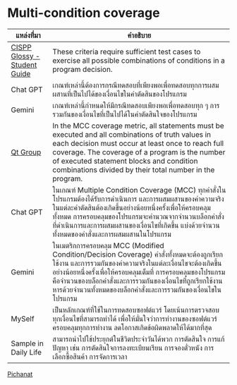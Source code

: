 # Multi-condition coverage

| แหล่งที่มา                              | คำอธิบาย                                                                                              |
|-----------------------------------------|-------------------------------------------------------------------------------------------------------|
| [CISPP Glossy - Student Guide](https://www.isc2.org/certifications/cissp/cissp-student-glossary) | These criteria require sufficient test cases to exercise all possible combinations of conditions in a program decision. |
| Chat GPT | เกณฑ์เหล่านี้ต้องการกรณีทดสอบที่เพียงพอเพื่อทดสอบทุกการผสมผสานที่เป็นไปได้ของเงื่อนไขในคำตัดสินของโปรแกรม |
| Gemini | เกณฑ์เหล่านี้กำหนดให้มีกรณีทดสอบเพียงพอเพื่อทดสอบทุก ๆ การรวมกันของเงื่อนไขที่เป็นไปได้ในคำตัดสินใจของโปรแกรม |
| [Qt Group](https://www.qt.io/product/quality-assurance/coco/feature-multiple-condition-coverage-mcc) | In the MCC coverage metric, all statements must be executed and all combinations of truth values in each decision must occur at least once to reach full coverage. The coverage of a program is the number of executed statement blocks and condition combinations divided by their total number in the program. |
| Chat GPT | ในเกณฑ์ Multiple Condition Coverage (MCC) ทุกคำสั่งในโปรแกรมต้องได้รับการดำเนินการ และการผสมผสานของค่าความจริงในแต่ละคำตัดสินต้องเกิดขึ้นอย่างน้อยหนึ่งครั้งเพื่อให้ครอบคลุมทั้งหมด การครอบคลุมของโปรแกรมจะคำนวณจากจำนวนบล็อกคำสั่งที่ดำเนินการและการผสมผสานของเงื่อนไขที่เกิดขึ้น แบ่งด้วยจำนวนทั้งหมดของคำสั่งและการผสมผสานในโปรแกรม |
| Gemini | ในเมตริกการครอบคลุม MCC (Modified Condition/Decision Coverage) คำสั่งทั้งหมดจะต้องถูกเรียกใช้งาน และการรวมกันของค่าความจริงในแต่ละเงื่อนไขจะต้องเกิดขึ้นอย่างน้อยหนึ่งครั้งเพื่อให้ครอบคลุมเต็มที่ การครอบคลุมของโปรแกรมคือจำนวนของบล็อกคำสั่งและการรวมกันของเงื่อนไขที่ถูกเรียกใช้งาน หารด้วยจำนวนทั้งหมดของบล็อกคำสั่งและการรวมกันของเงื่อนไขในโปรแกรม |
| MySelf                                  | เป็นหลักเกณฑ์ที่ใช้ในการทดสอบซอฟต์แวร์ โดยเน้นการตรวจสอบทุกเงื่อนไขที่สามารถทำได้ เพื่อให้มั่นใจว่าการทำงานของซอฟต์แวร์ครอบคลุมทุกการทำงาน ลดโอกาสเกิดข้อผิดพลาดให้ได้มากที่สุด |
| Sample in Daily Life                   | สามารถนําไปใช้ประยุกต์ในชีวิตประจําวันได้พวก การตัดสินใจ การแก้ปัญหา เช่น การตัดสินใจการลงทะเบียนเรียน การจองตั๋วหนัง การเลือกซื้อสินค้า การจัดการเวลา |

[Pichanat](https://naieric.github.io/multi-condition-coverage)
